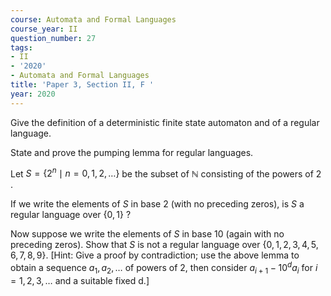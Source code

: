 ```yaml
---
course: Automata and Formal Languages
course_year: II
question_number: 27
tags:
- II
- '2020'
- Automata and Formal Languages
title: 'Paper 3, Section II, F '
year: 2020
---
```




Give the definition of a deterministic finite state automaton and of a regular language.

State and prove the pumping lemma for regular languages.

Let $S=\left\{2^{n} \mid n=0,1,2, \ldots\right\}$ be the subset of $\mathbb{N}$ consisting of the powers of 2 .

If we write the elements of $S$ in base 2 (with no preceding zeros), is $S$ a regular language over $\{0,1\}$ ?

Now suppose we write the elements of $S$ in base 10 (again with no preceding zeros). Show that $S$ is not a regular language over $\{0,1,2,3,4,5,6,7,8,9\}$. [Hint: Give a proof by contradiction; use the above lemma to obtain a sequence $a_{1}, a_{2}, \ldots$ of powers of 2, then consider $a_{i+1}-10^{d} a_{i}$ for $i=1,2,3, \ldots$ and a suitable fixed d.]
